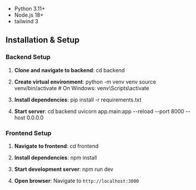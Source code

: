 

- Python 3.11+
- Node.js 18+
- tailwind 3

##  Installation & Setup

### Backend Setup

1. **Clone and navigate to backend**:
   cd backend

2. **Create virtual environment**:
   python -m venv venv
   source venv/bin/activate  # On Windows: venv\Scripts\activate


3. **Install dependencies**:
   pip install -r requirements.txt

6. **Start server**:
   cd backend
   uvicorn app.main:app --reload --port 8000 --host 0.0.0.0




### Frontend Setup

1. **Navigate to frontend**:
   cd frontend

2. **Install dependencies**:
   npm install

3. **Start development server**:
   npm run dev

4. **Open browser**:
   Navigate to `http://localhost:3000`

